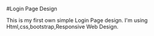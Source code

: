 #Login Page Design

This is my first own simple Login Page design.
I'm using Html,css,bootstrap,Responsive Web Design.